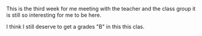 This is the third week for me meeting with the teacher and the class group it is still so interesting for me to be here.

I think I still deserve to get a grades "B" in this this clas.
